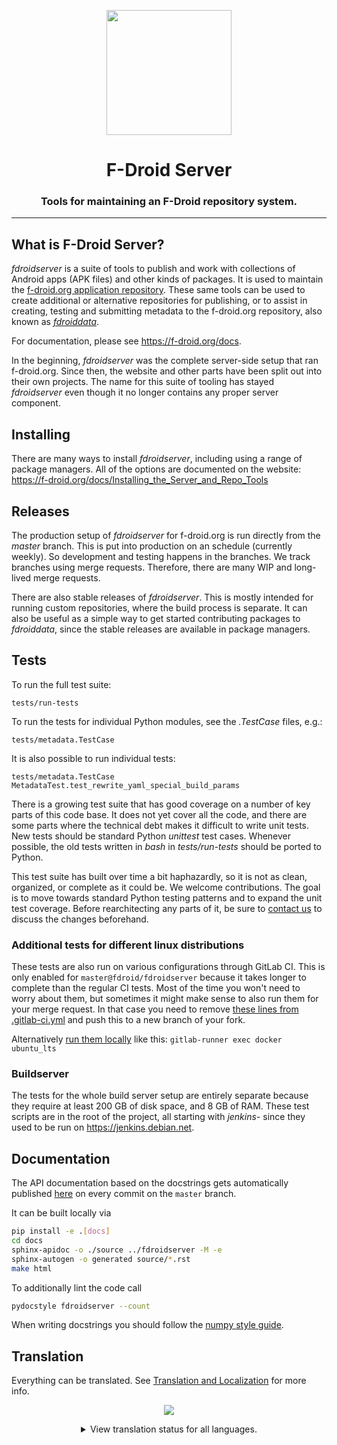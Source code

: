 <div align="center">

<p><img src="https://gitlab.com/fdroid/artwork/-/raw/master/fdroid-logo-2015/fdroid-logo.svg" width="200"></p>

# F-Droid Server
### Tools for maintaining an F-Droid repository system.

</div>

---

## What is F-Droid Server?

_fdroidserver_ is a suite of tools to publish and work with collections of
Android apps (APK files) and other kinds of packages.  It is used to maintain
the [f-droid.org application repository](https://f-droid.org/packages).  These
same tools can be used to create additional or alternative repositories for
publishing, or to assist in creating, testing and submitting metadata to the
f-droid.org repository, also known as
[_fdroiddata_](https://gitlab.com/fdroid/fdroiddata).

For documentation, please see <https://f-droid.org/docs>.

In the beginning, _fdroidserver_ was the complete server-side setup that ran
f-droid.org.  Since then, the website and other parts have been split out into
their own projects.  The name for this suite of tooling has stayed
_fdroidserver_ even though it no longer contains any proper server component.


## Installing

There are many ways to install _fdroidserver_, including using a range of
package managers.  All of the options are documented on the website:
https://f-droid.org/docs/Installing_the_Server_and_Repo_Tools


## Releases

The production setup of _fdroidserver_ for f-droid.org is run directly from the
_master_ branch.  This is put into production on an schedule (currently weekly).
So development and testing happens in the branches. We track branches using
merge requests.  Therefore, there are many WIP and long-lived merge requests.

There are also stable releases of _fdroidserver_.  This is mostly intended for
running custom repositories, where the build process is separate.  It can also
be useful as a simple way to get started contributing packages to _fdroiddata_,
since the stable releases are available in package managers.


## Tests

To run the full test suite:

    tests/run-tests

To run the tests for individual Python modules, see the _.TestCase_ files, e.g.:

    tests/metadata.TestCase

It is also possible to run individual tests:

    tests/metadata.TestCase MetadataTest.test_rewrite_yaml_special_build_params

There is a growing test suite that has good coverage on a number of key parts of
this code base.  It does not yet cover all the code, and there are some parts
where the technical debt makes it difficult to write unit tests.  New tests
should be standard Python _unittest_ test cases.  Whenever possible, the old
tests written in _bash_ in _tests/run-tests_ should be ported to Python.

This test suite has built over time a bit haphazardly, so it is not as clean,
organized, or complete as it could be.  We welcome contributions.  The goal is
to move towards standard Python testing patterns and to expand the unit test
coverage.  Before rearchitecting any parts of it, be sure to [contact
us](https://f-droid.org/about) to discuss the changes beforehand.


### Additional tests for different linux distributions

These tests are also run on various configurations through GitLab CI. This is
only enabled for `master@fdroid/fdroidserver` because it takes longer to
complete than the regular CI tests.  Most of the time you won't need to worry
about them, but sometimes it might make sense to also run them for your merge
request. In that case you need to remove [these lines from .gitlab-ci.yml](https://gitlab.com/fdroid/fdroidserver/-/blob/0124b9dde99f9cab19c034cbc7d8cc6005a99b48/.gitlab-ci.yml#L90-91)
and push this to a new branch of your fork.

Alternatively [run them
locally](https://docs.gitlab.com/runner/commands/README.html#gitlab-runner-exec)
like this: `gitlab-runner exec docker ubuntu_lts`


### Buildserver

The tests for the whole build server setup are entirely separate
because they require at least 200 GB of disk space, and 8 GB of
RAM. These test scripts are in the root of the project, all starting
with _jenkins-_ since they used to be run on https://jenkins.debian.net.


## Documentation

The API documentation based on the docstrings gets automatically
published [here](https://fdroid.gitlab.io/fdroidserver) on every commit
on the `master` branch.

It can be built locally via

```bash
pip install -e .[docs]
cd docs
sphinx-apidoc -o ./source ../fdroidserver -M -e
sphinx-autogen -o generated source/*.rst
make html
```

To additionally lint the code call
```bash
pydocstyle fdroidserver --count
```

When writing docstrings you should follow the
[numpy style guide](https://numpydoc.readthedocs.io/en/latest/format.html).


## Translation

Everything can be translated.  See
[Translation and Localization](https://f-droid.org/docs/Translation_and_Localization)
for more info.

<div align="center">

[![](https://hosted.weblate.org/widgets/f-droid/-/287x66-white.png)](https://hosted.weblate.org/engage/f-droid)

<details>
<summary>View translation status for all languages.</summary>

[![](https://hosted.weblate.org/widgets/f-droid/-/fdroidserver/multi-auto.svg)](https://hosted.weblate.org/engage/f-droid/?utm_source=widget)

</details>

</div>
